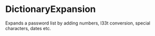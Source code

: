 # DictionaryExpansion
Expands a password list by adding numbers, l33t conversion, special characters, dates etc.
